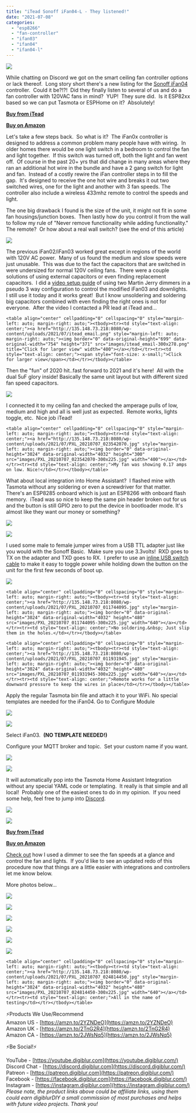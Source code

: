 ```yaml
---
title: "iTead Sonoff iFan04-L - They listened!"
date: "2021-07-08"
categories: 
  - "esp8266"
  - "fan-controller"
  - "ifan03"
  - "ifan04"
  - "ifan04-l"
---
```


  

[![](images/PXL_20210707_003507719.PORTRAIT-300x169.jpg)](http://135.148.73.218:8080/wp-content/uploads/2021/07/PXL_20210707_003507719.PORTRAIT.jpg)

While chatting on Discord we got on the smart ceiling fan controller options or lack thereof.  Long story short there's a new listing for the [Sonoff iFan04](https://shrsl.com/34jpq) controller.  Could it be?!?!  Did they finally listen to several of us and do a fan controller with 120VAC fans in mind?  YUP!  They sure did.  Is it ESP82xx based so we can put Tasmota or ESPHome on it?  Absolutely!  

[**Buy from iTead**](https://shrsl.com/34jpq)

[**Buy on Amazon**](https://geni.us/zyTb3)

Let's take a few steps back.  So what is it?  The iFan0x controller is designed to address a common problem many people have with wiring.  In older homes there would be one light switch in a bedroom to control the fan and light together.  If this switch was turned off, both the light and fan went off.  Of course in the past 20+ yrs that did change in many areas where they ran an additional hot wire in the bundle and have a 2 gang switch for light and fan.  Instead of a costly rewire the iFan controller steps in to fill the gap.  It's designed to receive the one hot wire and breaks it out two switched wires, one for the light and another with 3 fan speeds. The controller also include a wireless 433mhz remote to control the speeds and light.  

The one big drawback I found is the size of the unit, it might not fit in some fan housings/junction boxes.  Then lastly how do you control it from the wall to follow my rule of "Never remove functionality while adding functionality."  The remote?  Or how about a real wall switch? (see the end of this article)

[![](images/PXL_20210707_003413955-300x225.jpg)](http://135.148.73.218:8080/wp-content/uploads/2021/07/PXL_20210707_003413955.jpg)

The previous iFan02/iFan03 worked great except in regions of the world with 120V AC power.  Many of us found the medium and slow speeds were just unusable.  This was due to the fact the capacitors that are switched in were undersized for normal 120V ceiling fans.  There were a couple solutions of using external capacitors or even finding replacement capacitors.  I did a [video setup guide](https://youtu.be/XCEPluSvLv8) of using two Martin Jerry dimmers in a pseudo 3 way configuration to control the modified iFan03 and downlights.  I still use it today and it works great!  But I know unsoldering and soldering big capacitors combined with even finding the right ones is not for everyone.  After the video I contacted a PR lead at iTead and...

`<table align="center" cellpadding="0" cellspacing="0" style="margin-left: auto; margin-right: auto;"><tbody><tr><td style="text-align: center;"><a href="http://135.148.73.218:8080/wp-content/uploads/2021/07/itead_email.png" style="margin-left: auto; margin-right: auto;"><img border="0" data-original-height="699" data-original-width="754" height="371" src="images/itead_email-300x278.png" title="Click for larger view" width="400"></a></td></tr><tr><td style="text-align: center;"><span style="font-size: x-small;">Click for larger view</span></td></tr></tbody></table>`

Then the "fun" of 2020 hit..fast forward to 2021 and it's here!  All with the dual 5uF glory inside! Basically the same unit layout but with different sized fan speed capacitors.

[![](images/PXL_20210707_002743451-300x169.jpg)](http://135.148.73.218:8080/wp-content/uploads/2021/07/PXL_20210707_002743451.jpg)

I connected it to my ceiling fan and checked the amperage pulls of low, medium and high and all is well just as expected.  Remote works, lights toggle, etc.  Nice job iTead!

`<table align="center" cellpadding="0" cellspacing="0" style="margin-left: auto; margin-right: auto;"><tbody><tr><td style="text-align: center;"><a href="http://135.148.73.218:8080/wp-content/uploads/2021/07/PXL_20210707_023542070.jpg" style="margin-left: auto; margin-right: auto;"><img border="0" data-original-height="3024" data-original-width="4032" height="300" src="images/PXL_20210707_023542070-300x225.jpg" width="400"></a></td></tr><tr><td style="text-align: center;">My fan was showing 0.17 amps on low. Nice!</td></tr></tbody></table>`

  
What about local integration into Home Assistant?  I flashed mine with Tasmota without any soldering or even a screwdriver for that matter.  There's an ESP8285 onboard which is just an ESP8266 with onboard flash memory.  iTead was so nice to keep the same pin header broken out for us and the button is still GPIO zero to put the device in bootloader mode. It's almost like they want our money or something?

[![](images/PXL_20210707_002841291-300x169.jpg)](http://135.148.73.218:8080/wp-content/uploads/2021/07/PXL_20210707_002841291.jpg)

  

[![](images/PXL_20210707_012001494-300x225.jpg)](http://135.148.73.218:8080/wp-content/uploads/2021/07/PXL_20210707_012001494.jpg)

I used some male to female jumper wires from a USB TTL adapter just like you would with the Sonoff Basic.  Make sure you use 3.3volts!  RXD goes to TX on the adapter and TXD goes to RX.  I prefer to use an [inline USB switch cable](https://geni.us/Dsqxpe) to make it easy to toggle power while holding down the button on the unit for the first few seconds of boot up.

[![](images/PXL_20210707_011707806-300x225.jpg)](http://135.148.73.218:8080/wp-content/uploads/2021/07/PXL_20210707_011707806.jpg)

  

`<table align="center" cellpadding="0" cellspacing="0" style="margin-left: auto; margin-right: auto;"><tbody><tr><td style="text-align: center;"><a href="http://135.148.73.218:8080/wp-content/uploads/2021/07/PXL_20210707_011744095.jpg" style="margin-left: auto; margin-right: auto;"><img border="0" data-original-height="3024" data-original-width="4032" height="480" src="images/PXL_20210707_011744095-300x225.jpg" width="640"></a></td></tr><tr><td style="text-align: center;">No soldering.&nbsp; Just slip them in the holes.</td></tr></tbody></table>`

  

`<table align="center" cellpadding="0" cellspacing="0" style="margin-left: auto; margin-right: auto;"><tbody><tr><td style="text-align: center;"><a href="http://135.148.73.218:8080/wp-content/uploads/2021/07/PXL_20210707_011931945.jpg" style="margin-left: auto; margin-right: auto;"><img border="0" data-original-height="3024" data-original-width="4032" height="480" src="images/PXL_20210707_011931945-300x225.jpg" width="640"></a></td></tr><tr><td style="text-align: center;">Remote works for a little downward pressure to keep the wires in place</td></tr></tbody></table>`

  

Apply the regular Tasmota bin file and attach it to your WiFi. No special templates are needed for the iFan04. Go to Configure Module

[![](images/tasmotizer-300x282.png)](http://135.148.73.218:8080/wp-content/uploads/2021/07/tasmotizer.png)

  

[![](images/ifan03_04-300x297.png)](http://135.148.73.218:8080/wp-content/uploads/2021/07/ifan03_04.png)

Select iFan03.  **(NO TEMPLATE NEEDED!)**

Configure your MQTT broker and topic.  Set your custom name if you want.

[![](images/mqtt_settings-182x300.png)](http://135.148.73.218:8080/wp-content/uploads/2021/07/mqtt_settings.png)

  

[![](images/configure_other-188x300.png)](http://135.148.73.218:8080/wp-content/uploads/2021/07/configure_other.png)

  

It will automatically pop into the Tasmota Home Assistant Integration without any special YAML code or templating.  It really is that simple and all local!  Probably one of the easiest ones to do in my opinion.  If you need some help, feel free to jump into [Discord](https://discord.digiblur.com/).

[![](images/cards_ifan04-300x116.png)](http://135.148.73.218:8080/wp-content/uploads/2021/07/cards_ifan04.png)

  

[![](images/cards_fan_ifan04-300x208.png)](http://135.148.73.218:8080/wp-content/uploads/2021/07/cards_fan_ifan04.png)

  

[**Buy from iTead**](https://shrsl.com/34jpq)

[**Buy on Amazon**](https://geni.us/zyTb3)

[Check out](https://youtu.be/XCEPluSvLv8) how I used a dimmer to see the fan speeds at a glance and control the fan and lights.  If you'd like to see an updated redo of this procedure now that things are a little easier with integrations and controllers let me know below.

More photos below...

[![](images/PXL_20210707_002743451-1-300x169.jpg)](http://135.148.73.218:8080/wp-content/uploads/2021/07/PXL_20210707_002743451-1.jpg)

  

[![](images/PXL_20210707_002841291-1-300x169.jpg)](http://135.148.73.218:8080/wp-content/uploads/2021/07/PXL_20210707_002841291-1.jpg)

  

[![](images/PXL_20210707_002943979-300x169.jpg)](http://135.148.73.218:8080/wp-content/uploads/2021/07/PXL_20210707_002943979.jpg)

  

[![](images/PXL_20210707_003036429-300x169.jpg)](http://135.148.73.218:8080/wp-content/uploads/2021/07/PXL_20210707_003036429.jpg)

  

[![](images/PXL_20210707_003406167-300x225.jpg)](http://135.148.73.218:8080/wp-content/uploads/2021/07/PXL_20210707_003406167.jpg)

  

[![](images/PXL_20210707_003424361-300x225.jpg)](http://135.148.73.218:8080/wp-content/uploads/2021/07/PXL_20210707_003424361.jpg)

  

`<table align="center" cellpadding="0" cellspacing="0" style="margin-left: auto; margin-right: auto;"><tbody><tr><td style="text-align: center;"><a href="http://135.148.73.218:8080/wp-content/uploads/2021/07/PXL_20210707_024814450.jpg" style="margin-left: auto; margin-right: auto;"><img border="0" data-original-height="3024" data-original-width="4032" height="480" src="images/PXL_20210707_024814450-300x225.jpg" width="640"></a></td></tr><tr><td style="text-align: center;">All in the name of testing</td></tr></tbody></table>`

  

⚡Products We Use/Recommend  
Amazon US - [https://amzn.to/2YZNDeO](https://amzn.to/2YZNDeO)  
Amazon UK - [https://amzn.to/2TnG2R4](https://amzn.to/2TnG2R4)  
Amazon CA - [https://amzn.to/2JWsNq5](https://amzn.to/2JWsNq5)  
  

⚡Be Social!⚡

YouTube - [https://youtube.digiblur.com](https://youtube.digiblur.com/)  
Discord Chat - [https://discord.digiblur.com](https://discord.digiblur.com/)  
Patreon - [https://patreon.digiblur.com](https://patreon.digiblur.com/)  
Facebook - [https://facebook.digiblur.com](https://facebook.digiblur.com/)  
Instagram - [https://instagram.digiblur.com](https://instagram.digiblur.com/)  
_Please note, the product links above could be affiliate links, using them could earn digiblurDIY a small commission of most purchases and helps with future video projects. Thank you!_
